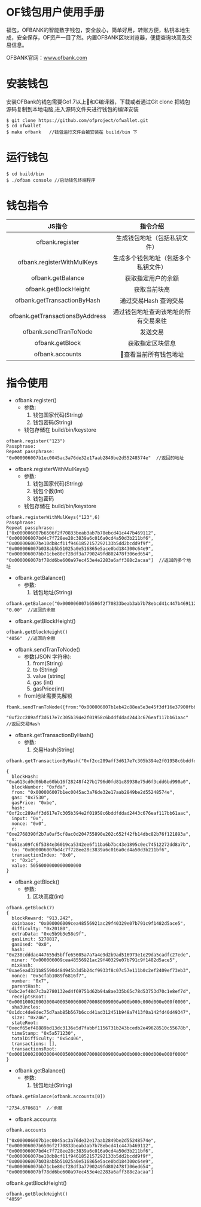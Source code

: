 # OF钱包用户使用手册

福包，OFBANK的智能数字钱包，安全放心，简单好用，转账方便，私钥本地生成，安全保存，OF资产一目了然。内置OFBANK区块浏览器，便捷查询块高及交易信息。

OFBANK官网：www.ofbank.com

# 安装钱包
 
安装OFBank的钱包需要Go1.7以上和C编译器，下载或者通过Git clone 把钱包源码复制到本地电脑,进入源码文件夹进行钱包的编译安装

```
$ git clone https://github.com/ofproject/ofwallet.git
$ cd ofwallet
$ make ofbank   //钱包运行文件会被安装在 build/bin 下
```

# 运行钱包

```
$ cd build/bin
$ ./ofban console //启动钱包终端程序
```

# 钱包指令

| JS指令                     |  指令介绍  |
| :------------------:       | :----: |
| ofbank.register|   生成钱包地址（包括私钥文件）    |
| ofbank.registerWithMulKeys     |   生成多个钱包地址（包括多个私钥文件）  
| ofbank.getBalance    |  获取指定用户的余额   |
| ofbank.getBlockHeight    |  获取当前块高   |
| ofbank.getTransactionByHash    |  通过交易Hash 查询交易   |
| ofbank.getTransactionsByAddress    |  通过钱包地址查询该地址的所有交易来往|
| ofbank.sendTranToNode    |  发送交易   |
| ofbank.getBlock    |  获取指定区块信息   |
| ofbank.accounts   | 查看当前所有钱包地址   |

# 指令使用
- ofbank.register()
  - 参数:
     1. 钱包国家代码(String)
     2. 钱包密码(String)
  - 钱包存储在 build/bin/keystore   
```
ofbank.register("123")   
Passphrase:
Repeat passphrase:
"0x000006007b1ec0045ac3a76de32e17aab2849be2d55248574e"  //返回的地址
``` 
- ofbank.registerWithMulKeys()
  - 参数:
     1. 钱包国家代码(String)
     2. 钱包个数(Int)
     3. 钱包密码
  - 钱包存储在 build/bin/keystore   
```
ofbank.registerWithMulKeys("123",6)
Passphrase:
Repeat passphrase:
["0x000006007b6506f2f70833beab3ab7b78ebcd41c447b469112", "0x000006007bd4c7f728ee28c3839a6c016a0cd4a50d3b211bf6", "0x000006007be10db8cf11f9461852157292133b5dd2bcdd9f9f", "0x000006007b038ab5b51025a0e516865e5ace0bd184300c64e9", "0x000006007bb71cbe80cf28df3a7790249fd802478f306ed654", "0x000006007bf78dd6be600a97ec453e4e2283a6aff388c2acaa"]  //返回的多个地址
``` 
- ofbank.getBalance()
  - 参数:
     1. 钱包地址(String)
    
```
ofbank.getBalance("0x000006007b6506f2f70833beab3ab7b78ebcd41c447b469112")  
"0.00"  //返回的余额
``` 
- ofbank.getBlockHeight()
```
ofbank.getBlockHeight() 
"4056"  //返回的余额
``` 

- ofbank.sendTranToNode()
  - 参数(JSON 字符串):
     1. from(String)
     2. to (String)
     3. value (string)
     4. gas (int)
     5. gasPrice(int)
   - from地址需要先解锁
```
fbank.sendTranToNode({from:"0x000006007b1eb42c88ea5e3e45f3df16e37900fbb049aeba7f",to:ofbank.accounts[2],value:"5.056",gas:30000,gasPrice:190})

"0xf2cc289aff3d617e7c305b394e2f01958c6bddfddad2443c676eaf117bb61aac" //返回交易Hash
``` 

- ofbank.getTransactionByHash()
  - 参数:
     1. 交易Hash(String)
```
ofbank.getTransactionByHash("0xf2cc289aff3d617e7c305b394e2f01958c6bddfddad2443c676eaf117bb61aac")

{
  blockHash: "0xa613cd0d06b8e60bb16f28248f427b1796d0fd81c89938e75d6f3cdd6bd990a0",
  blockNumber: "0xfda",
  from: "0x000006007b1ec0045ac3a76de32e17aab2849be2d55248574e",
  gas: "0x7530",
  gasPrice: "0xbe",
  hash: "0xf2cc289aff3d617e7c305b394e2f01958c6bddfddad2443c676eaf117bb61aac",
  input: "0x",
  nonce: "0x0",
  r: "0xe2768390f2b7a0af5cf8ac0d204755890e202c652f42fb14dbc82b76f121893a",
  s: "0x61ea09fc6f5384e36019ca5342ee6f11ba6b7bc43e1895c0ec74512272dd8a7b",
  to: "0x000006007bd4c7f728ee28c3839a6c016a0cd4a50d3b211bf6",
  transactionIndex: "0x0",
  v: "0x1c",
  value: 5056000000000000000
}

```
- ofbank.getBlock()
  - 参数:
     1. 区块高度(int)
```
ofbank.getBlock(7)
{
  blockReward: "913.242",
  coinbase: "0x000006009cea48556921ac29f40329e07b791c9f1482d5ace5",
  difficulty: "0x20180",
  extraData: "0xe5b9b3e58e9f",
  gasLimit: 5278817,
  gasUsed: "0x0",
  hash: "0x238cdddae447655d5bffe65605a7a7a4e9d2b9ad516973e1e29da5cadfc27ede",
  miner: "0x000006009cea48556921ac29f40329e07b791c9f1482d5ace5",
  mixHash: "0xae5ead321b85590d484945b3d5b24cf9933f8c07c57e111b0c2ef2409ef73eb3",
  nonce: "0x5cfab1089f6816f7",
  number: "0x7",
  parentHash: "0xbc2ef48d7c3a2780132ed4f69751d62b94a8ae335b65c78d53753d70c1e8ef7d",
  receiptsRoot: "0x000100020003000400050006000700080009000a000b000c000d000e000f0000",
  sha3Uncles: "0x1dcc4de8dec75d7aab85b567b6ccd41ad312451b948a7413f0a142fd40d49347",
  size: "0x246",
  stateRoot: "0xecf65ef48889bd13dc3136e5d7fabbf1156731b243bcedb2e49628510c55678b",
  timeStamp: "0x5a571230",
  totalDifficulty: "0x5c406",
  transactions: [],
  transactionsRoot: "0x000100020003000400050006000700080009000a000b000c000d000e000f0000"
}
```
- ofbank.getBalance()
  - 参数:
     1. 钱包地址(String)
```
ofbank.getBalance(ofbank.accounts[0])

"2734.670681"  /／余额
```
- ofbank.accounts
 ```
 ofbank.accounts

 ["0x000006007b1ec0045ac3a76de32e17aab2849be2d55248574e", "0x000006007b6506f2f70833beab3ab7b78ebcd41c447b469112", "0x000006007bd4c7f728ee28c3839a6c016a0cd4a50d3b211bf6", "0x000006007be10db8cf11f9461852157292133b5dd2bcdd9f9f", "0x000006007b038ab5b51025a0e516865e5ace0bd184300c64e9", "0x000006007bb71cbe80cf28df3a7790249fd802478f306ed654", "0x000006007bf78dd6be600a97ec453e4e2283a6aff388c2acaa"]
 ```

 ofbank.getBlockHeight()
 
```
ofbank.getBlockHeight()
"4059"
 ```
